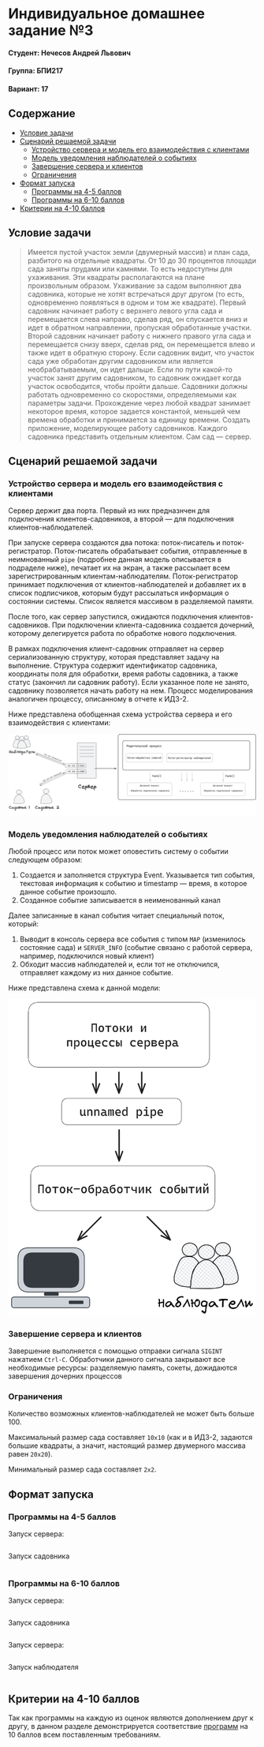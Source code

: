 # Индивидуальное домашнее задание №3
<!-- omit from toc -->
#### Студент: Нечесов Андрей Львович
<!-- omit from toc -->
#### Группа: БПИ217
<!-- omit from toc -->
#### Вариант: 17


<!-- omit from toc -->
## Содержание
- [Условие задачи](#условие-задачи)
- [Сценарий решаемой задачи](#сценарий-решаемой-задачи)
  - [Устройство сервера и модель его взаимодействия с клиентами](#устройство-сервера-и-модель-его-взаимодействия-с-клиентами)
  - [Модель уведомления наблюдателей о событиях](#модель-уведомления-наблюдателей-о-событиях)
  - [Завершение сервера и клиентов](#завершение-сервера-и-клиентов)
  - [Ограничения](#ограничения)
- [Формат запуска](#формат-запуска)
  - [Программы на 4-5 баллов](#программы-на-4-5-баллов)
  - [Программы на 6-10 баллов](#программы-на-6-10-баллов)
- [Критерии на 4-10 баллов](#критерии-на-4-10-баллов)


## Условие задачи
>Имеется пустой участок земли (двумерный массив) и план сада, разбитого на отдельные квадраты. От 10 до 30 процентов площади сада заняты прудами или камнями. То есть недоступны для ухаживания. Эти квадраты располагаются на плане произвольным образом. Ухаживание за садом выполняют два садовника, которые не хотят встречаться друг другом (то есть, одновременно появляться в одном и том же квадрате). Первый садовник начинает работу с верхнего левого угла сада и перемещается слева направо, сделав ряд, он спускается вниз и идет в обратном направлении, пропуская обработанные участки. Второй садовник начинает работу с нижнего правого угла сада и перемещается снизу вверх, сделав ряд, он перемещается влево и также идет в обратную сторону. Если садовник видит, что участок сада уже обработан другим садовником или является необрабатываемым, он идет дальше. Если по пути какой-то участок занят другим садовником, то садовник ожидает когда участок освободится, чтобы пройти дальше. Садовники должны работать одновременно со скоростями, определяемыми как параметры задачи. Прохождение через любой квадрат занимает некоторое время, которое задается константой, меньшей чем времена обработки и принимается за единицу времени. Создать приложение, моделирующее работу садовников. Каждого садовника представить отдельным клиентом. Сам сад &mdash; сервер.

## Сценарий решаемой задачи
### Устройство сервера и модель его взаимодействия с клиентами
Сервер держит два порта. Первый из них предназнчен для подключения клиентов-садовников, а второй &mdash; для подключения клиентов-наблюдателей.  

При запуске сервера создаются два потока: поток-писатель и поток-регистратор. Поток-писатель обрабатывает события, отправленные в неимнованный `pipe` (подробнее данная модель описывается в подраделе ниже), печатает их на экран, а также рассылает всем зарегистрированным клиентам-наблюдателям. Поток-регистратор принимает подключения от клиентов-наблюдателей и добавляет их в список подписчиков, которым будут рассылаться информация о состоянии системы. Список является массивом в разделяемой памяти.  

После того, как сервер запустился, ожидаются подключения клиентов-садовников. При подключении клиента-садовника создается дочерний, которому делегируется работа по обработке нового подключения.

В рамках подключения клиент-садовник отправляет на сервер сериализованную структуру, которая представляет задачу на выполнение. Структура содержит идентификатор садовника, координаты поля для обработки, время работы садовника, а также статус (закончил ли садовник работу). Если указанное поле не занято, садовнику позволяется начать работу на нем. Процесс моделирования аналогичен процессу, описанному в отчете к ИДЗ-2.

Ниже представлена обобщенная схема устройства сервера и его взаимодействия с клиентами:

<p align="center">
<img src="./pictures/common_schema.png">
</p>

### Модель уведомления наблюдателей о событиях
Любой процесс или поток может оповестить систему о событии следующем образом:
1. Создается и заполняется структура Event. Указывается тип события, текстовая информация к событию и timestamp &mdash; время, в которое данное событие произошло.
2. Созданное событие записывается в неименованный канал

Далее записанные в канал события читает специальный поток, который:
1. Выводит в консоль сервера все события с типом `MAP` (изменилось состояние сада) и `SERVER_INFO` (событие связано с работой сервера, например, подключился новый клиент)
2. Обходит массив наблюдателей и, если тот не отключился, отправляет каждому из них данное событие.  

Ниже представлена схема к данной модели:
<p align="center">
<img src="./pictures/notification_schema.png">
</p>

### Завершение сервера и клиентов
Завершение выполняется с помощью отправки сигнала `SIGINT` нажатием `Ctrl-C`. Обработчики данного сигнала закрывают все необходимые ресурсы: разделяемую память, сокеты, дожидаются завершения дочерних процессов

### Ограничения
Количество возможных клиентов-наблюдателей не может быть больше 100.  

Максимальный размер сада составляет `10x10` (как и в ИДЗ-2, задаются большие квадраты, а значит, настоящий размер двумерного массива равен `20x20`).  

Минимальный размер сада составляет `2x2`.  

## Формат запуска 
### Программы на 4-5 баллов
Запуск сервера:
```console
```
Запуск садовника
```console
```
### Программы на 6-10 баллов
Запуск сервера:
```console
```
Запуск садовника
```console
```
Запуск сервера:
```console
```
Запуск наблюдателя
```console
```
## Критерии на 4-10 баллов
Так как программы на каждую из оценок являются дополнением друг к другу, в данном разделе демонстрируется соответствие [программ](./) на 10 баллов всем поставленным требованиям.
